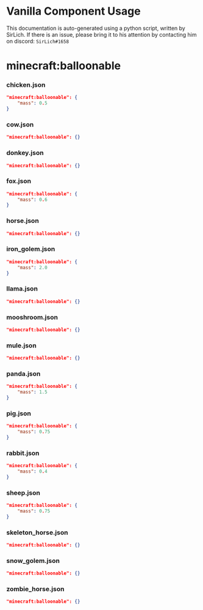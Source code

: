 # Vanilla Component Usage
This documentation is auto-generated using a python script, written by SirLich. If there is an issue, please bring it to his attention by contacting him on discord: `SirLich#1658`

# minecraft:balloonable
### chicken.json
```JSON
"minecraft:balloonable": {
    "mass": 0.5
}
```

### cow.json
```JSON
"minecraft:balloonable": {}
```

### donkey.json
```JSON
"minecraft:balloonable": {}
```

### fox.json
```JSON
"minecraft:balloonable": {
    "mass": 0.6
}
```

### horse.json
```JSON
"minecraft:balloonable": {}
```

### iron_golem.json
```JSON
"minecraft:balloonable": {
    "mass": 2.0
}
```

### llama.json
```JSON
"minecraft:balloonable": {}
```

### mooshroom.json
```JSON
"minecraft:balloonable": {}
```

### mule.json
```JSON
"minecraft:balloonable": {}
```

### panda.json
```JSON
"minecraft:balloonable": {
    "mass": 1.5
}
```

### pig.json
```JSON
"minecraft:balloonable": {
    "mass": 0.75
}
```

### rabbit.json
```JSON
"minecraft:balloonable": {
    "mass": 0.4
}
```

### sheep.json
```JSON
"minecraft:balloonable": {
    "mass": 0.75
}
```

### skeleton_horse.json
```JSON
"minecraft:balloonable": {}
```

### snow_golem.json
```JSON
"minecraft:balloonable": {}
```

### zombie_horse.json
```JSON
"minecraft:balloonable": {}
```

